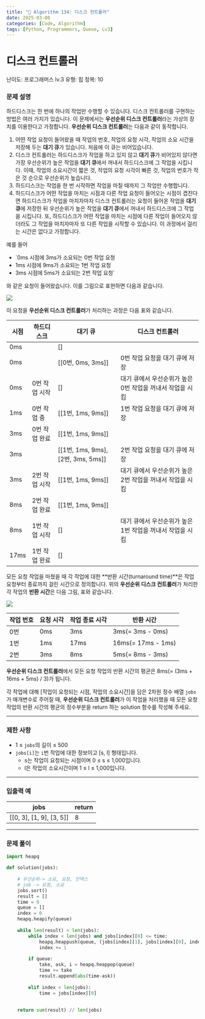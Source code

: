 ```yaml
---
title: "🧠 Algorithm 134: 디스크 컨트롤러"
date: 2025-03-08
categories: [Code, Algorithm]
tags: [Python, Programmers, Queue, Lv3]
---
```


# 디스크 컨트롤러

난이도: 프로그래머스 lv.3
유형: 힙
정복: 10

### **문제 설명**

하드디스크는 한 번에 하나의 작업만 수행할 수 있습니다. 디스크 컨트롤러를 구현하는 방법은 여러 가지가 있습니다. 이 문제에서는 **우선순위 디스크 컨트롤러**라는 가상의 장치를 이용한다고 가정합니다. **우선순위 디스크 컨트롤러**는 다음과 같이 동작합니다.

1. 어떤 작업 요청이 들어왔을 때 작업의 번호, 작업의 요청 시각, 작업의 소요 시간을 저장해 두는 **대기 큐**가 있습니다. 처음에 이 큐는 비어있습니다.
2. 디스크 컨트롤러는 하드디스크가 작업을 하고 있지 않고 **대기 큐**가 비어있지 않다면 가장 우선순위가 높은 작업을 **대기 큐**에서 꺼내서 하드디스크에 그 작업을 시킵니다. 이때, 작업의 소요시간이 짧은 것, 작업의 요청 시각이 빠른 것, 작업의 번호가 작은 것 순으로 우선순위가 높습니다.
3. 하드디스크는 작업을 한 번 시작하면 작업을 마칠 때까지 그 작업만 수행합니다.
4. 하드디스크가 어떤 작업을 마치는 시점과 다른 작업 요청이 들어오는 시점이 겹친다면 하드디스크가 작업을 마치자마자 디스크 컨트롤러는 요청이 들어온 작업을 **대기 큐**에 저장한 뒤 우선순위가 높은 작업을 **대기 큐**에서 꺼내서 하드디스크에 그 작업을 시킵니다. 또, 하드디스크가 어떤 작업을 마치는 시점에 다른 작업이 들어오지 않더라도 그 작업을 마치자마자 또 다른 작업을 시작할 수 있습니다. 이 과정에서 걸리는 시간은 없다고 가정합니다.

예를 들어

- `0ms 시점에 3ms가 소요되는 0번 작업 요청
- 1ms 시점에 9ms가 소요되는 1번 작업 요청
- 3ms 시점에 5ms가 소요되는 2번 작업 요청`

와 같은 요청이 들어왔습니다. 이를 그림으로 표현하면 다음과 같습니다.

![](https://grepp-programmers.s3.ap-northeast-2.amazonaws.com/files/production/02c70993-ca43-4130-ac63-0dec59e091c6/image.001.jpeg)

이 요청을 **우선순위 디스크 컨트롤러**가 처리하는 과정은 다음 표와 같습니다.

| 시점 | 하드디스크 | 대기 큐 | 디스크 컨트롤러 |
| --- | --- | --- | --- |
| 0ms |  | [] |  |
| 0ms |  | [[0번, 0ms, 3ms]] | 0번 작업 요청을 대기 큐에 저장 |
| 0ms | 0번 작업 시작 | [] | 대기 큐에서 우선순위가 높은 0번 작업을 꺼내서 작업을 시킴 |
| 1ms | 0번 작업 중 | [[1번, 1ms, 9ms]] | 1번 작업 요청을 대기 큐에 저장 |
| 3ms | 0번 작업 완료 | [[1번, 1ms, 9ms]] |  |
| 3ms |  | [[1번, 1ms, 9ms], [2번, 3ms, 5ms]] | 2번 작업 요청을 대기 큐에 저장 |
| 3ms | 2번 작업 시작 | [[1번, 1ms, 9ms]] | 대기 큐에서 우선순위가 높은 2번 작업을 꺼내서 작업을 시킴 |
| 8ms | 2번 작업 완료 | [[1번, 1ms, 9ms]] |  |
| 8ms | 1번 작업 시작 | [] | 대기 큐에서 우선순위가 높은 1번 작업을 꺼내서 작업을 시킴 |
| 17ms | 1번 작업 완료 | [] |  |

모든 요청 작업을 마쳤을 때 각 작업에 대한 **반환 시간(turnaround time)**은 작업 요청부터 종료까지 걸린 시간으로 정의합니다. 위의 **우선순위 디스크 컨트롤러**가 처리한 각 작업의 **반환 시간**은 다음 그림, 표와 같습니다.

![](https://grepp-programmers.s3.ap-northeast-2.amazonaws.com/files/production/fdfb33a3-1ad4-443a-a5d0-09b3dc548ece/image.002.jpeg)

| 작업 번호 | 요청 시각 | 작업 종료 시각 | 반환 시간 |
| --- | --- | --- | --- |
| 0번 | 0ms | 3ms | 3ms(= 3ms - 0ms) |
| 1번 | 1ms | 17ms | 16ms(= 17ms - 1ms) |
| 2번 | 3ms | 8ms | 5ms(= 8ms - 3ms) |

**우선순위 디스크 컨트롤러**에서 모든 요청 작업의 반환 시간의 평균은 8ms(= (3ms + 16ms + 5ms) / 3)가 됩니다.

각 작업에 대해 [작업이 요청되는 시점, 작업의 소요시간]을 담은 2차원 정수 배열 `jobs`가 매개변수로 주어질 때, **우선순위 디스크 컨트롤러**가 이 작업을 처리했을 때 모든 요청 작업의 반환 시간의 평균의 정수부분을 return 하는 solution 함수를 작성해 주세요.

---

### 제한 사항

- 1 ≤ `jobs`의 길이 ≤ 500
- `jobs[i]`는 `i`번 작업에 대한 정보이고 [s, l] 형태입니다.
    - s는 작업이 요청되는 시점이며 0 ≤ s ≤ 1,000입니다.
    - l은 작업의 소요시간이며 1 ≤ l ≤ 1,000입니다.

---

### 입출력 예

| jobs | return |
| --- | --- |
| [[0, 3], [1, 9], [3, 5]] | 8 |

---

### 문제 풀이

```python
import heapq

def solution(jobs):
    
    # 우선순위-> 소요, 요청, 인덱스
    # job -> 요청, 소요
    jobs.sort()
    result = []
    time = 0
    queue = []
    index = 0
    heapq.heapify(queue)
    
    while len(result) < len(jobs):
        while index < len(jobs) and jobs[index][0] <= time:
            heapq.heappush(queue, (jobs[index][1], jobs[index][0], index))
            index += 1
        
        if queue:
            take, ask, i = heapq.heappop(queue)
            time += take
            result.append(abs(time-ask))
            
        elif index < len(jobs):
            time = jobs[index][0]
            
        
    return sum(result) // len(jobs)
```